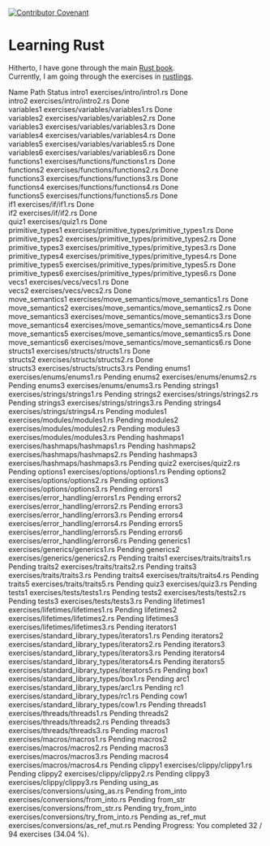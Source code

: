 [![Contributor Covenant](https://img.shields.io/badge/Contributor%20Covenant-2.1-4baaaa.svg)](code_of_conduct.md) 

# Learning Rust

Hitherto, I have gone through the main [Rust book](https://doc.rust-lang.org/stable/book/title-page.html).  
Currently, I am going through the exercises in [rustlings](https://github.com/rust-lang/rustlings).


Name             	Path                                          	Status 
intro1           	exercises/intro/intro1.rs                     	Done   
intro2           	exercises/intro/intro2.rs                     	Done   
variables1       	exercises/variables/variables1.rs             	Done   
variables2       	exercises/variables/variables2.rs             	Done   
variables3       	exercises/variables/variables3.rs             	Done   
variables4       	exercises/variables/variables4.rs             	Done   
variables5       	exercises/variables/variables5.rs             	Done   
variables6       	exercises/variables/variables6.rs             	Done   
functions1       	exercises/functions/functions1.rs             	Done   
functions2       	exercises/functions/functions2.rs             	Done   
functions3       	exercises/functions/functions3.rs             	Done   
functions4       	exercises/functions/functions4.rs             	Done   
functions5       	exercises/functions/functions5.rs             	Done   
if1              	exercises/if/if1.rs                           	Done   
if2              	exercises/if/if2.rs                           	Done   
quiz1            	exercises/quiz1.rs                            	Done   
primitive_types1 	exercises/primitive_types/primitive_types1.rs 	Done   
primitive_types2 	exercises/primitive_types/primitive_types2.rs 	Done   
primitive_types3 	exercises/primitive_types/primitive_types3.rs 	Done   
primitive_types4 	exercises/primitive_types/primitive_types4.rs 	Done   
primitive_types5 	exercises/primitive_types/primitive_types5.rs 	Done   
primitive_types6 	exercises/primitive_types/primitive_types6.rs 	Done   
vecs1            	exercises/vecs/vecs1.rs                       	Done   
vecs2            	exercises/vecs/vecs2.rs                       	Done   
move_semantics1  	exercises/move_semantics/move_semantics1.rs   	Done   
move_semantics2  	exercises/move_semantics/move_semantics2.rs   	Done   
move_semantics3  	exercises/move_semantics/move_semantics3.rs   	Done   
move_semantics4  	exercises/move_semantics/move_semantics4.rs   	Done   
move_semantics5  	exercises/move_semantics/move_semantics5.rs   	Done   
move_semantics6  	exercises/move_semantics/move_semantics6.rs   	Done   
structs1         	exercises/structs/structs1.rs                 	Done   
structs2         	exercises/structs/structs2.rs                 	Done   
structs3         	exercises/structs/structs3.rs                 	Pending
enums1           	exercises/enums/enums1.rs                     	Pending
enums2           	exercises/enums/enums2.rs                     	Pending
enums3           	exercises/enums/enums3.rs                     	Pending
strings1         	exercises/strings/strings1.rs                 	Pending
strings2         	exercises/strings/strings2.rs                 	Pending
strings3         	exercises/strings/strings3.rs                 	Pending
strings4         	exercises/strings/strings4.rs                 	Pending
modules1         	exercises/modules/modules1.rs                 	Pending
modules2         	exercises/modules/modules2.rs                 	Pending
modules3         	exercises/modules/modules3.rs                 	Pending
hashmaps1        	exercises/hashmaps/hashmaps1.rs               	Pending
hashmaps2        	exercises/hashmaps/hashmaps2.rs               	Pending
hashmaps3        	exercises/hashmaps/hashmaps3.rs               	Pending
quiz2            	exercises/quiz2.rs                            	Pending
options1         	exercises/options/options1.rs                 	Pending
options2         	exercises/options/options2.rs                 	Pending
options3         	exercises/options/options3.rs                 	Pending
errors1          	exercises/error_handling/errors1.rs           	Pending
errors2          	exercises/error_handling/errors2.rs           	Pending
errors3          	exercises/error_handling/errors3.rs           	Pending
errors4          	exercises/error_handling/errors4.rs           	Pending
errors5          	exercises/error_handling/errors5.rs           	Pending
errors6          	exercises/error_handling/errors6.rs           	Pending
generics1        	exercises/generics/generics1.rs               	Pending
generics2        	exercises/generics/generics2.rs               	Pending
traits1          	exercises/traits/traits1.rs                   	Pending
traits2          	exercises/traits/traits2.rs                   	Pending
traits3          	exercises/traits/traits3.rs                   	Pending
traits4          	exercises/traits/traits4.rs                   	Pending
traits5          	exercises/traits/traits5.rs                   	Pending
quiz3            	exercises/quiz3.rs                            	Pending
tests1           	exercises/tests/tests1.rs                     	Pending
tests2           	exercises/tests/tests2.rs                     	Pending
tests3           	exercises/tests/tests3.rs                     	Pending
lifetimes1       	exercises/lifetimes/lifetimes1.rs             	Pending
lifetimes2       	exercises/lifetimes/lifetimes2.rs             	Pending
lifetimes3       	exercises/lifetimes/lifetimes3.rs             	Pending
iterators1       	exercises/standard_library_types/iterators1.rs	Pending
iterators2       	exercises/standard_library_types/iterators2.rs	Pending
iterators3       	exercises/standard_library_types/iterators3.rs	Pending
iterators4       	exercises/standard_library_types/iterators4.rs	Pending
iterators5       	exercises/standard_library_types/iterators5.rs	Pending
box1             	exercises/standard_library_types/box1.rs      	Pending
arc1             	exercises/standard_library_types/arc1.rs      	Pending
rc1              	exercises/standard_library_types/rc1.rs       	Pending
cow1             	exercises/standard_library_types/cow1.rs      	Pending
threads1         	exercises/threads/threads1.rs                 	Pending
threads2         	exercises/threads/threads2.rs                 	Pending
threads3         	exercises/threads/threads3.rs                 	Pending
macros1          	exercises/macros/macros1.rs                   	Pending
macros2          	exercises/macros/macros2.rs                   	Pending
macros3          	exercises/macros/macros3.rs                   	Pending
macros4          	exercises/macros/macros4.rs                   	Pending
clippy1          	exercises/clippy/clippy1.rs                   	Pending
clippy2          	exercises/clippy/clippy2.rs                   	Pending
clippy3          	exercises/clippy/clippy3.rs                   	Pending
using_as         	exercises/conversions/using_as.rs             	Pending
from_into        	exercises/conversions/from_into.rs            	Pending
from_str         	exercises/conversions/from_str.rs             	Pending
try_from_into    	exercises/conversions/try_from_into.rs        	Pending
as_ref_mut       	exercises/conversions/as_ref_mut.rs           	Pending
Progress: You completed 32 / 94 exercises (34.04 %).
